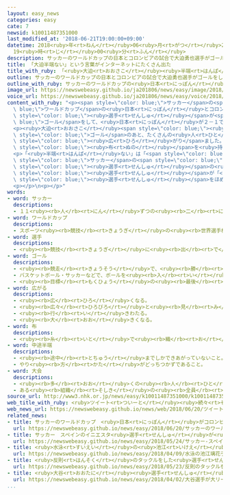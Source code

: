 ```yaml
---
layout: easy_news
categories: easy
cate: 7
newsid: k10011487351000
last_modified_at: '2018-06-21T19:00:00+09:00'
datetime: 2018<ruby>年<rt>ねん</rt></ruby>06<ruby>月<rt>がつ</rt></ruby>21<ruby>日<rt>にち</rt></ruby>
  19<ruby>時<rt>じ</rt></ruby>00<ruby>分<rt>ふん</rt></ruby>
description: サッカーのワールドカップの日本とコロンビアの試合で大迫勇也選手がゴールをして、日本が２－１で勝ちました。
title: 「大迫半端ない」という言葉がインターネットにたくさん出た
title_with_ruby: 「<ruby>大迫<rt>おおさこ</rt></ruby><ruby>半端<rt>はんぱ</rt></ruby>ない」という<ruby>言葉<rt>ことば</rt></ruby>がインターネットにたくさん<ruby>出<rt>で</rt></ruby>た
outline: サッカーのワールドカップの日本とコロンビアの試合で大迫勇也選手がゴールをして、日本が２－１で勝ちました。
outline_with_ruby: サッカーのワールドカップの<ruby>日本<rt>にっぽん</rt></ruby>とコロンビアの<ruby>試合<rt>しあい</rt></ruby>で<ruby>大迫<rt>おおさこ</rt></ruby><ruby>勇也<rt>ゆうや</rt></ruby><ruby>選手<rt>せんしゅ</rt></ruby>がゴールをして、<ruby>日本<rt>にっぽん</rt></ruby>が２－１で<ruby>勝<rt>か</rt></ruby>ちました。
image_url: https://newswebeasy.github.io/ja201806/news/easy/image/2018/06/21/k10011487351000.jpg
voice_url: https://newswebeasy.github.io/ja201806/news/easy/voice/2018/06/21/k10011487351000.mp4
content_with_ruby: "<p><span style=\"color: blue;\">サッカー</span>の<span style=\"color:\
  \ blue;\">ワールドカップ</span>の<ruby>日本<rt>にっぽん</rt></ruby>とコロンビアの<ruby>試合<rt>しあい</rt></ruby>で<ruby>大迫<rt>おおさこ</rt></ruby><ruby>勇也<rt>ゆうや</rt></ruby><span\
  \ style=\"color: blue;\"><ruby>選手<rt>せんしゅ</rt></ruby></span>が<span style=\"color:\
  \ blue;\">ゴール</span>をして、<ruby>日本<rt>にっぽん</rt></ruby>が２－１で<ruby>勝<rt>か</rt></ruby>ちました。</p>\n\
  <p><ruby>大迫<rt>おおさこ</rt></ruby><span style=\"color: blue;\"><ruby>選手<rt>せんしゅ</rt></ruby></span>の<span\
  \ style=\"color: blue;\">ゴール</span>のあと、たくさんの<ruby>人<rt>ひと</rt></ruby>がインターネットのツイッターで「<ruby>大迫<rt>おおさこ</rt></ruby><ruby>半端<rt>はんぱ</rt></ruby>ない」と<ruby>書<rt>か</rt></ruby>きました。この<ruby>言葉<rt>ことば</rt></ruby>はインターネットでどんどん<span\
  \ style=\"color: blue;\"><ruby>広<rt>ひろ</rt></ruby>がり</span>ました。<ruby>試合<rt>しあい</rt></ruby>の<ruby>会場<rt>かいじょう</rt></ruby>にも「<ruby>大迫<rt>おおさこ</rt></ruby><ruby>半端<rt>はんぱ</rt></ruby>ない」と<ruby>書<rt>か</rt></ruby>いた<ruby>大<rt>おお</rt></ruby>きな<span\
  \ style=\"color: blue;\"><ruby>布<rt>ぬの</rt></ruby></span>を<ruby>持<rt>も</rt></ruby>っている<ruby>人<rt>ひと</rt></ruby>がいました。</p>\n\
  <p>「<ruby>半端<rt>はんぱ</rt></ruby>ない」は「<span style=\"color: blue;\"><ruby>中途半端<rt>ちゅうとはんぱ</rt></ruby></span>ではない」「<ruby>本当<rt>ほんとう</rt></ruby>にすごい」という<ruby>意味<rt>いみ</rt></ruby>で、<ruby>若<rt>わか</rt></ruby>い<ruby>人<rt>ひと</rt></ruby>が<ruby>使<rt>つか</rt></ruby>う<ruby>言葉<rt>ことば</rt></ruby>です。９<ruby>年<rt>ねん</rt></ruby><ruby>前<rt>まえ</rt></ruby>の<ruby>高校生<rt>こうこうせい</rt></ruby>の<span\
  \ style=\"color: blue;\">サッカー</span>の<span style=\"color: blue;\"><ruby>大会<rt>たいかい</rt></ruby></span>で、<ruby>大迫<rt>おおさこ</rt></ruby><span\
  \ style=\"color: blue;\"><ruby>選手<rt>せんしゅ</rt></ruby></span>の<ruby>高校<rt>こうこう</rt></ruby>に<ruby>負<rt>ま</rt></ruby>けた<ruby>高校<rt>こうこう</rt></ruby>の<span\
  \ style=\"color: blue;\"><ruby>選手<rt>せんしゅ</rt></ruby></span>が「<ruby>半端<rt>はんぱ</rt></ruby>ない」と<ruby>言<rt>い</rt></ruby>って、<ruby>大迫<rt>おおさこ</rt></ruby><span\
  \ style=\"color: blue;\"><ruby>選手<rt>せんしゅ</rt></ruby></span>をほめました。そのあと、たくさんの<ruby>人<rt>ひと</rt></ruby>がこの<ruby>言葉<rt>ことば</rt></ruby>を<ruby>使<rt>つか</rt></ruby>うようになりました。</p>\n\
  <p></p>\n<p></p>"
words:
- word: サッカー
  descriptions:
  - １１<ruby><rb>人</rb><rt>にん</rt></ruby>ずつの<ruby><rb>二</rb><rt>に</rt></ruby>チームが、<ruby><rb>手</rb><rt>て</rt></ruby>を<ruby><rb>使</rb><rt>つか</rt></ruby>わずに、ボールを<ruby><rb>相手</rb><rt>あいて</rt></ruby>のゴールにけりこんで<ruby><rb>得点</rb><rt>とくてん</rt></ruby>をきそう<ruby><rb>競技</rb><rt>きょうぎ</rt></ruby>。フットボール。
- word: ワールドカップ
  descriptions:
  - スポーツ<ruby><rb>競技</rb><rt>きょうぎ</rt></ruby>の<ruby><rb>世界選手権大会</rb><rt>せかいせんしゅけんたいかい</rt></ruby>の<ruby><rb>優勝者</rb><rt>ゆうしょうしゃ</rt></ruby>にあたえられるカップ。また、そのカップを<ruby><rb>争</rb><rt>あらそ</rt></ruby>う<ruby><rb>大会</rb><rt>たいかい</rt></ruby>。<ruby><rb>W杯</rb><rt>ダブリューはい</rt></ruby>。
- word: 選手
  descriptions:
  - <ruby><rb>競技</rb><rt>きょうぎ</rt></ruby>に<ruby><rb>出</rb><rt>で</rt></ruby>るために<ruby><rb>選</rb><rt>えら</rt></ruby>ばれた<ruby><rb>人</rb><rt>ひと</rt></ruby>。
- word: ゴール
  descriptions:
  - <ruby><rb>競走</rb><rt>きょうそう</rt></ruby>で、<ruby><rb>勝</rb><rt>か</rt></ruby>ち<ruby><rb>負</rb><rt>ま</rt></ruby>けを<ruby><rb>決</rb><rt>き</rt></ruby>める<ruby><rb>所</rb><rt>ところ</rt></ruby>。<ruby><rb>決勝点</rb><rt>けっしょうてん</rt></ruby>。
  - バスケットボール・サッカーなどで、ボールを<ruby><rb>入</rb><rt>い</rt></ruby>れると<ruby><rb>点</rb><rt>てん</rt></ruby>になる<ruby><rb>所</rb><rt>ところ</rt></ruby>。また、そこにボールを<ruby><rb>入</rb><rt>い</rt></ruby>れること。
  - <ruby><rb>目標</rb><rt>もくひょう</rt></ruby>の<ruby><rb>最後</rb><rt>さいご</rt></ruby>の<ruby><rb>点</rb><rt>てん</rt></ruby>。
- word: 広がる
  descriptions:
  - <ruby><rb>広</rb><rt>ひろ</rt></ruby>くなる。
  - <ruby><rb>広々</rb><rt>ひろびろ</rt></ruby>と<ruby><rb>見</rb><rt>み</rt></ruby>わたせる。
  - <ruby><rb>行</rb><rt>い</rt></ruby>きわたる。
  - <ruby><rb>大</rb><rt>おお</rt></ruby>きくなる。
- word: 布
  descriptions:
  - <ruby><rb>糸</rb><rt>いと</rt></ruby>で<ruby><rb>織</rb><rt>お</rt></ruby>った<ruby><rb>物</rb><rt>もの</rt></ruby>。<ruby><rb>織物</rb><rt>おりもの</rt></ruby>。きれ。
- word: 中途半端
  descriptions:
  - <ruby><rb>途中</rb><rt>とちゅう</rt></ruby>までしかできあがっていないこと。
  - やり<ruby><rb>方</rb><rt>かた</rt></ruby>がどっちつかずであること。
- word: 大会
  descriptions:
  - <ruby><rb>多</rb><rt>おお</rt></ruby>くの<ruby><rb>人</rb><rt>ひと</rt></ruby>が<ruby><rb>集</rb><rt>あつ</rt></ruby>まる<ruby><rb>会</rb><rt>かい</rt></ruby>。
  - ある<ruby><rb>組織</rb><rt>そしき</rt></ruby>の<ruby><rb>全員</rb><rt>ぜんいん</rt></ruby>が<ruby><rb>集</rb><rt>あつ</rt></ruby>まる<ruby><rb>会</rb><rt>かい</rt></ruby>。
source_url: http://www3.nhk.or.jp/news/easy/k10011487351000/k10011487351000.html
web_title_with_ruby: <ruby>ツイート<rt>ついーと</rt></ruby><ruby>続々<rt>ぞくぞく</rt></ruby>「<ruby>大迫<rt>おおはさま</rt></ruby><ruby>半端<rt>はんぱ</rt></ruby>ない」の<ruby>由来<rt>ゆらい</rt></ruby>は
web_news_url: https://newswebeasy.github.io/news/web/2018/06/20/ツイート続々大迫半端ないの由来は
related_news:
- title: サッカーのワールドカップ　<ruby>日本<rt>にっぽん</rt></ruby>がコロンビアに<ruby>勝<rt>か</rt></ruby>つ
  url: https://newswebeasy.github.io/news/easy/2018/06/20/サッカーのワールドカップ-日本がコロンビアに勝つ
- title: サッカー　スペインのイニエスタ<ruby>選手<rt>せんしゅ</rt></ruby>が<ruby>日本<rt>にっぽん</rt></ruby>のチームに<ruby>入<rt>はい</rt></ruby>る
  url: https://newswebeasy.github.io/news/easy/2018/05/24/サッカー-スペインのイニエスタ選手が日本のチームに入る
- title: <ruby>水泳<rt>すいえい</rt></ruby>の<ruby>池江<rt>いけえ</rt></ruby><ruby>璃花子<rt>りかこ</rt></ruby><ruby>選手<rt>せんしゅ</rt></ruby>が４つの<ruby>種目<rt>しゅもく</rt></ruby>で<ruby>日本記録<rt>にほんきろく</rt></ruby>を<ruby>作<rt>つく</rt></ruby>る
  url: https://newswebeasy.github.io/news/easy/2018/04/09/水泳の池江璃花子選手が4つの種目で日本記録を作る
- title: <ruby>反則<rt>はんそく</rt></ruby>のタックルをした<ruby>選手<rt>せんしゅ</rt></ruby>「<ruby>監督<rt>かんとく</rt></ruby>とコーチに<ruby>言<rt>い</rt></ruby>われてやった」
  url: https://newswebeasy.github.io/news/easy/2018/05/23/反則のタックルをした選手監督とコーチに言われてやった
- title: <ruby>大谷<rt>おおたに</rt></ruby><ruby>選手<rt>せんしゅ</rt></ruby>が<ruby>大<rt>だい</rt></ruby>リーグの<ruby>試合<rt>しあい</rt></ruby>に<ruby>初<rt>はじ</rt></ruby>めてピッチャーで<ruby>出<rt>で</rt></ruby>て<ruby>勝<rt>か</rt></ruby>つ
  url: https://newswebeasy.github.io/news/easy/2018/04/02/大谷選手が大リーグの試合に初めてピッチャーで出て勝つ
...
```


